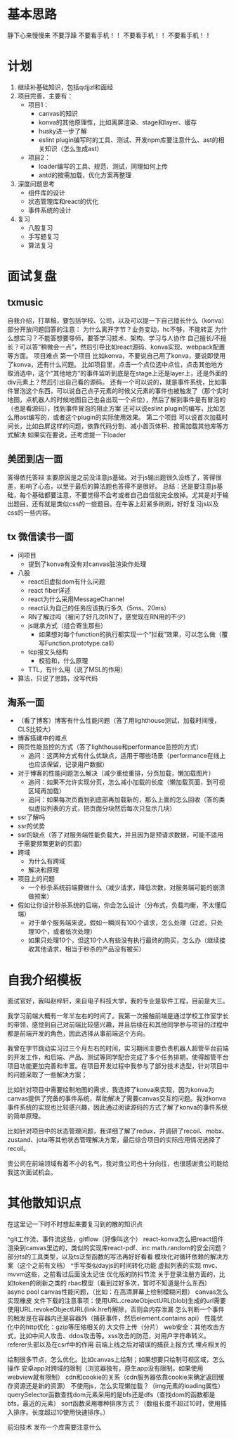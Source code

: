# 基本思路

静下心来慢慢来 不要浮躁
不要看手机！！
不要看手机！！
不要看手机！！


# 计划

1. 继续补基础知识，包括qdjjzl和面经
2. 项目完善，主要有：
    - 项目1：
        - canvas的知识
        - konva的其他原理性，比如离屏渲染、stage和layer、缓存
        - husky进一步了解
        - eslint plugin编写时的工具、测试、开发npm库要注意什么、ast的相关知识（怎么生成ast）
    - 项目2：
        - loader编写的工具、规范、测试，同理如何上传
        - antd的按需加载，优化方案再整理
3. 深度问题思考
    - 组件库的设计
    - 状态管理库和react的优化
    - 事件系统的设计
4. 复习
    - 八股复习
    - 手写题复习
    - 算法复习

# 面试复盘

## txmusic

自我介绍，打草稿，要包括学校、公司，以及可以提一下自己擅长什么（konva）
部分开放问题回答的注意：
    为什么离开字节？业务变动，hc不够，不能转正
    为什么想实习？不能答想要导师，要答学习技术、架构、学习与人协作
    自己擅长/不擅长？可以答“稍微会一点”，然后引导比如react源码、konva实现、webpack配置等方面。
    项目难点
        第一个项目
        比如konva，不要说自己用了konva，要说即使用了konva，还有什么问题。
        比如项目里，点击一个点位选中点位，点击其他地方取消选中，这个“其他地方”的事件监听到底是在stage上还是layer上，还是外面的div元素上？然后引出自己看的源码。
        还有一个可以说的，就是事件系统，比如事件冒泡这个东西，可以说自己点子元素的时候父元素的事件也被触发了（那个实时地图，点机器人的时候地图自己也会出现一个点位），然后了解到事件是有冒泡的（也是看源码），找到事件冒泡的阻止方案
        还可以说eslint plugin的编写，比如怎么用ast编写的，或者这个plugin的实际使用效果。
        第二个项目
        可以说首次加载时间长，比如白屏这样的问题，依靠代码分割、减小首页体积、按需加载其他库等方式解决
        如果实在要说，还考虑提一下loader
    
## 美团到店一面

答得依托答辩
主要原因是之前没注意js基础。对于js输出题很久没练了，答得很差，影响了心态，以至于最后的算法题也答得不是很好。
总结：还是要注意js基础，每个基础都要注意，不要觉得不会考或者自己自信就完全放掉。尤其是对于输出题目，还有就是类似css的一些题目。在牛客上赶紧多刷刷，好好复习js以及css的一些内容。
        

## tx 微信读书一面

- 问项目
    - 提到了konva有没有对canvas脏渲染作处理
- 八股
    - react旧虚拟dom有什么问题
    - react fiber详述
    - react为什么采用MessageChannel
    - react认为自己的任务应该执行多久（5ms、20ms）
    - RN了解过吗（被问了好几次RN了，感觉现在RN用的不少）
    - js继承方式（组合寄生那些）
        - 如果想对每个function的执行都实现一个“拦截”效果，可以怎么做（覆写Function.prototype.call）
    - tcp报文头结构
        - 校验和，什么原理
    - TTL，有什么用（说了MSL的作用）
- 算法，只说了思路，没写代码


## 淘系一面

- （看了博客）博客有什么性能问题（答了用lighthouse测试，加载时间慢，CLS比较大）
- 博客搭建中的难点
- 网页性能监控的方式（答了lighthouse和performance监控的方式）
    - 追问：这两种方式有什么优缺点，适用于哪些场景（performance在线上也应该保留，记录用户数据）
- 对于博客的性能问题怎么解决（减少重绘重排，分页加载，懒加载图片）
    - 追问：如果不允许实现分页，怎么减小加载的长度（懒加载页面，到可视区域再加载）
    - 追问：如果每次页面划到底部再加载新的，那么上面的怎么回收（答的类似虚拟列表的方式，把页面分块然后每次只显示几块）
- ssr了解吗
- ssr的优势
- ssr的缺点（答了对服务端性能负载大，并且因为是预请求数据，可能不适用于需要频繁更新的页面）
- 跨域
    - 为什么有跨域
    - 解决和原理
- 项目上的问题
    - 一个秒杀系统前端要做什么（减少请求，降低次数，对服务端可能的崩溃做预案）
- 假如让你设计秒杀系统的后端，你会怎么设计（分布式，负载均衡，不太懂后端）
    - 对于单个服务端来说，假如一瞬间有100个请求，怎么处理（过滤，只处理10个，或者依次处理）
    - 如果只处理10个，但这10个人有些没有执行最终的购买，怎么办（继续接收其他请求，相当于秒杀的产品没有被买）



# 自我介绍模板

面试官好，我叫赵梓轩，来自电子科技大学，我的专业是软件工程，目前是大三。

我学习前端大概有一年半左右的时间了。我第一次接触前端是通过学校工作室学长的带领，感觉到自己对前端比较感兴趣，并且后续在和其他同学参与项目的过程中都是前端开发的角色，因此选择从事前端这个方向。

我曾在字节跳动实习过三个月左右的时间，实习期间主要负责机器人超管平台前端的开发工作，和后端、产品、测试等同学配合完成了多个任务排期，使得超管平台项目功能更加完善和丰富。在项目开发过程中我参与了部分技术选型，针对项目中的问题采取了一些解决方案；

比如针对项目中需要绘制地图的需求，我选择了konva来实现，因为konva为canvas提供了完备的事件系统，帮助解决了需要canvas交互的问题。我对konva事件系统的实现也比较感兴趣，因此通过阅读源码的方式了解了konva的事件系统的简单原理。

比如针对项目中的状态管理问题，我详细了解了redux，并调研了recoil、mobx、zustand、jotai等其他状态管理解决方案，最后综合项目的实际应用情况选择了recoil。

贵公司在前端领域有着不小的名气，我对贵公司也十分向往，也很感谢贵公司能给我这次面试机会。

# 其他散知识点

在这里记一下时不时想起来要复习到的散的知识点

^git工作流、事件流这些，gitflow（好像叫这个）
react-konva怎么把react组件渲染到canvas里边的，类似的实现库react-pdf、inc
math.random的安全问题？
部分ts的工具类型，以及ts泛型函数的写法再好好看看
模块化对循环依赖的解决方案（这个之前有文档）
^手写类似dayjs的时间转化功能
虚拟列表的实现
mvc、mvvm这些，之前看过后面没太记住
优化版的防抖节流
关于登录注册方面的，比如token的刷新之类的
rbac模型（看到过好多次，暂时不知道是什么东西）
async pool
canvas性能问题，（比如：在高清屏幕上绘制模糊问题）
canvas怎么实现橡皮
文件下载的注意事项：使用URL.createObjectURL(blob)生成的url需要使用URL.revokeObjectURL(link.href)解除，否则会内存泄漏
怎么判断一个事件的触发是在容器内还是容器外（捕获事件，然后element.contains api）
性能优化中的http优化：gzip等压缩相关的
大文件上传（分片）
web安全：其他攻击方式，比如中间人攻击、ddos攻击等。xss攻击的防范，对用户字符串转义。referer头部以及在csrf中的作用
前端上线之后对错误的捕获上报方式
埋点相关的

绘制很多节点，怎么优化。比如canvas上绘制；如果想要只绘制可视区域，怎么操作
安卓app对跨域的限制（浏览器独有，原生app没有限制。如果使用webview就有限制）
cdn和cookie的关系（cdn服务器依靠cookie来确定返回缓存资源还是新的资源）
不使用js，怎么实现懒加载？（img元素的loading属性）
querySelector函数查找dom元素采用的是bfs还是dfs（查找dom的函数都是bfs，最近的元素）
sort函数采用哪种排序方式？（数组长度不超过10时，使用插入排序。长度超过10使用快速排序。）

前沿技术
发布一个库需要注意什么

